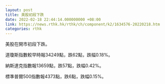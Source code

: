 ```yaml
---
layout: post
title: 美股初段下跌
date: 2022-02-18 22:44:14.000000000 +08:00
link: https://news.rthk.hk/rthk/ch/component/k2/1634576-20220218.htm
categories: rthk
---
```


美股在開市初段下跌。

道瓊斯指數較早時報34249點，跌62點，跌幅0.18%。

納斯達克指數報13659點，跌57點，跌幅0.42%。

標準普爾500指數報4373點，跌6點，跌幅0.15%。
